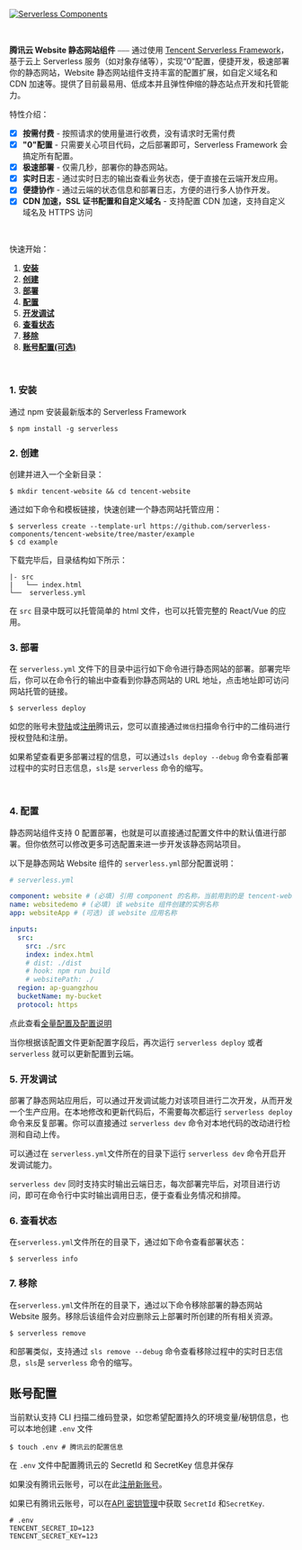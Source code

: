 [![Serverless Components](https://img.serverlesscloud.cn/202019/1578569597879-website.png)](http://serverless.com)

<br/>

**腾讯云 Website 静态网站组件** ⎯⎯⎯ 通过使用 [Tencent Serverless Framework](https://github.com/serverless/components/tree/cloud)，基于云上 Serverless 服务（如对象存储等），实现“0”配置，便捷开发，极速部署你的静态网站，Website 静态网站组件支持丰富的配置扩展，如自定义域名和 CDN 加速等。提供了目前最易用、低成本并且弹性伸缩的静态站点开发和托管能力。
<br/>

特性介绍：

- [x] **按需付费** - 按照请求的使用量进行收费，没有请求时无需付费
- [x] **"0"配置** - 只需要关心项目代码，之后部署即可，Serverless Framework 会搞定所有配置。
- [x] **极速部署** - 仅需几秒，部署你的静态网站。
- [x] **实时日志** - 通过实时日志的输出查看业务状态，便于直接在云端开发应用。
- [x] **便捷协作** - 通过云端的状态信息和部署日志，方便的进行多人协作开发。
- [x] **CDN 加速，SSL 证书配置和自定义域名** - 支持配置 CDN 加速，支持自定义域名及 HTTPS 访问

<br/>

快速开始：

1. [**安装**](#1-安装)
2. [**创建**](#2-创建)
3. [**部署**](#3-部署)
4. [**配置**](#4-配置)
5. [**开发调试**](#5-开发调试)
6. [**查看状态**](#6-查看状态)
7. [**移除**](#7-移除)
8. [**账号配置(可选)**](<#账号配置(可选)>)

&nbsp;

### 1. 安装

通过 npm 安装最新版本的 Serverless Framework

```
$ npm install -g serverless
```

### 2. 创建

创建并进入一个全新目录：

```
$ mkdir tencent-website && cd tencent-website
```

通过如下命令和模板链接，快速创建一个静态网站托管应用：

```
$ serverless create --template-url https://github.com/serverless-components/tencent-website/tree/master/example
$ cd example
```

下载完毕后，目录结构如下所示：

```
|- src
|   └── index.html
└──  serverless.yml
```

在 `src` 目录中既可以托管简单的 html 文件，也可以托管完整的 React/Vue 的应用。

### 3. 部署

在 `serverless.yml` 文件下的目录中运行如下命令进行静态网站的部署。部署完毕后，你可以在命令行的输出中查看到你静态网站的 URL 地址，点击地址即可访问网站托管的链接。

```
$ serverless deploy
```

如您的账号未[登陆](https://cloud.tencent.com/login)或[注册](https://cloud.tencent.com/register)腾讯云，您可以直接通过`微信`扫描命令行中的二维码进行授权登陆和注册。

如果希望查看更多部署过程的信息，可以通过`sls deploy --debug` 命令查看部署过程中的实时日志信息，`sls`是 `serverless` 命令的缩写。

<br/>

### 4. 配置

静态网站组件支持 0 配置部署，也就是可以直接通过配置文件中的默认值进行部署。但你依然可以修改更多可选配置来进一步开发该静态网站项目。

以下是静态网站 Website 组件的 `serverless.yml`部分配置说明：

```yml
# serverless.yml

component: website # (必填) 引用 component 的名称，当前用到的是 tencent-website 组件
name: websitedemo # (必填) 该 website 组件创建的实例名称
app: websiteApp # (可选) 该 website 应用名称

inputs:
  src:
    src: ./src
    index: index.html
    # dist: ./dist
    # hook: npm run build
    # websitePath: ./
  region: ap-guangzhou
  bucketName: my-bucket
  protocol: https
```

点此查看[全量配置及配置说明](https://github.com/serverless-components/tencent-website/blob/master/docs/configure.md)

当你根据该配置文件更新配置字段后，再次运行 `serverless deploy` 或者 `serverless` 就可以更新配置到云端。

### 5. 开发调试

部署了静态网站应用后，可以通过开发调试能力对该项目进行二次开发，从而开发一个生产应用。在本地修改和更新代码后，不需要每次都运行 `serverless deploy` 命令来反复部署。你可以直接通过 `serverless dev` 命令对本地代码的改动进行检测和自动上传。

可以通过在 `serverless.yml`文件所在的目录下运行 `serverless dev` 命令开启开发调试能力。

`serverless dev` 同时支持实时输出云端日志，每次部署完毕后，对项目进行访问，即可在命令行中实时输出调用日志，便于查看业务情况和排障。

### 6. 查看状态

在`serverless.yml`文件所在的目录下，通过如下命令查看部署状态：

```
$ serverless info
```

### 7. 移除

在`serverless.yml`文件所在的目录下，通过以下命令移除部署的静态网站 Website 服务。移除后该组件会对应删除云上部署时所创建的所有相关资源。

```
$ serverless remove
```

和部署类似，支持通过 `sls remove --debug` 命令查看移除过程中的实时日志信息，`sls`是 `serverless` 命令的缩写。

## 账号配置

当前默认支持 CLI 扫描二维码登录，如您希望配置持久的环境变量/秘钥信息，也可以本地创建 `.env` 文件

```console
$ touch .env # 腾讯云的配置信息
```

在 `.env` 文件中配置腾讯云的 SecretId 和 SecretKey 信息并保存

如果没有腾讯云账号，可以在此[注册新账号](https://cloud.tencent.com/register)。

如果已有腾讯云账号，可以在[API 密钥管理](https://console.cloud.tencent.com/cam/capi)中获取 `SecretId` 和`SecretKey`.

```
# .env
TENCENT_SECRET_ID=123
TENCENT_SECRET_KEY=123
```
